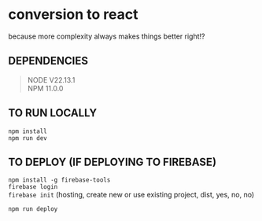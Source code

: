 # conversion to react

because more complexity always makes things better right!?

## DEPENDENCIES

> NODE V22.13.1 <br>
> NPM 11.0.0

## TO RUN LOCALLY

 `npm install` <br>
 `npm run dev`

## TO DEPLOY (IF DEPLOYING TO FIREBASE)

`npm install -g firebase-tools`<br>
`firebase login` <br>
`firebase init` (hosting, create new or use existing project, dist, yes, no, no) <br>

`npm run deploy`
